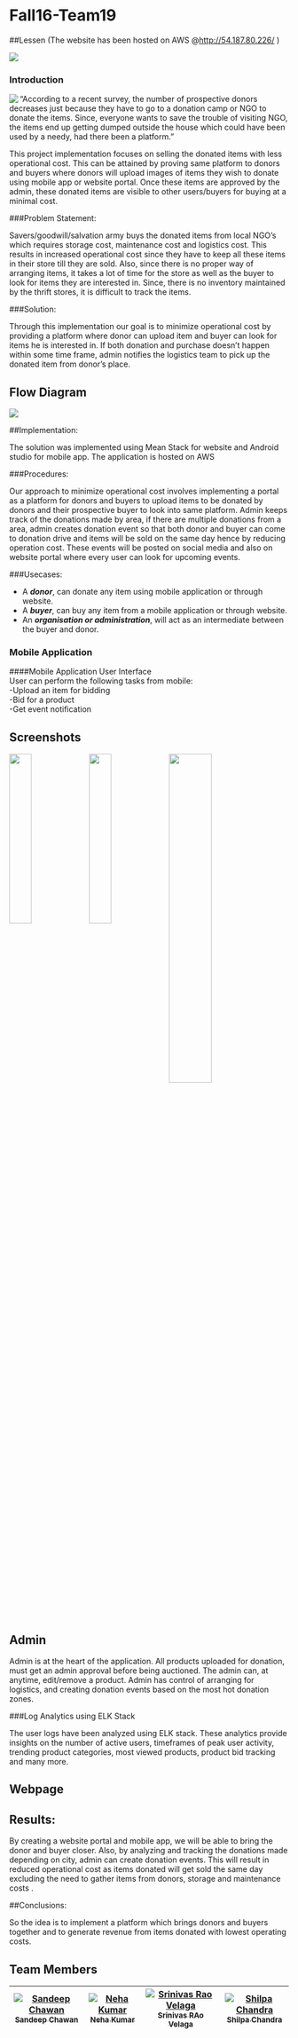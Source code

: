 # Fall16-Team19

##Lessen (The website has been hosted on AWS @http://54.187.80.226/ )

<a href="https://www.dropbox.com/s/1n3k0cfbx6rsvde/LessenAndroidApplication.apk?dl=0" rel="Android APK"><img src="https://s29.postimg.org/yuhsi1glz/download.png" ></a>



### Introduction

<img src="https://s29.postimg.org/qilhmil2f/Whats_App_Image_2016_12_12_at_16_28_10.jpg" align="left">





“According to a recent survey, the number of prospective donors decreases just because
they have to go to a donation camp or NGO to donate the items. Since, everyone wants
to save the trouble of visiting NGO, the items end up getting  dumped outside
the house which could have been used by a needy, had there been a platform.”

This project implementation focuses on selling the donated items with less operational cost. This can be attained by proving same platform to donors and buyers where donors will upload images of items they wish to donate using mobile app or website portal. Once these items are approved by the admin, these donated items are visible to other users/buyers for buying at a minimal cost.  





###Problem Statement:

Savers/goodwill/salvation army buys the donated items from local NGO’s which requires storage cost, maintenance cost and logistics cost. This results in increased operational cost since they have to keep all these items in their store till they are sold. Also, since there is no proper way of arranging items, it takes a lot of time for the store as well as the buyer to look for items they are interested in. Since, there is no inventory maintained by the thrift stores, it is difficult to track the items.

###Solution:

Through this implementation our goal is to minimize operational cost by providing a platform where donor can upload item and buyer can look for items he is interested in. If both donation and purchase doesn’t happen within some time frame, admin notifies the logistics team to pick up the donated item from donor’s place.

## Flow Diagram
<img src="https://s30.postimg.org/f2bj5q4pd/Capture.jpg">

##Implementation:

The solution was implemented using Mean Stack for website and Android studio for mobile
app. The application is hosted on AWS 

###Procedures:

Our approach to minimize operational cost involves implementing a portal as a platform for donors and buyers to upload items to be donated by donors and their prospective buyer to look into same platform. Admin keeps track of the donations made by area, if there are multiple donations from a area, admin creates donation event so that both donor and buyer can come to donation drive and items will be sold on the same day hence by reducing operation cost. These events will be posted on social media and also on website portal where every user can look for upcoming events.   




###Usecases:

- A **_donor_**, can donate any item using mobile application or through website.
- A **_buyer_**, can buy any item from a mobile application or through website.
- An **_organisation or administration_**, will act as an intermediate between the buyer and donor.


### Mobile Application  

####Mobile Application User Interface <br/>
User can perform the following tasks from mobile:<br/>
-Upload an item for bidding <br/>
-Bid for a product <br/>
-Get event notification <br/>

## Screenshots 

<img src="https://s28.postimg.org/s20wnmdyl/Capture1.jpg" width="28%" align="left" />
<img src="https://s24.postimg.org/dokwo9uud/Capture3.jpg" width="28%" align="left" />
<img src="https://s30.postimg.org/z2hdekps1/Capture4.jpg" width="39%" align="center" />

<br/>
<br/>
<br/>

## Admin

Admin is at the heart of the application. All products uploaded for donation, must get an admin approval before being auctioned. The admin can, at anytime, edit/remove a product. Admin has control of arranging for logistics, and creating donation events based on the most hot donation zones.

###Log Analytics using ELK Stack

The user logs have been analyzed using ELK stack. These analytics provide insights on the number of active users, timeframes of peak user activity, trending product categories, most viewed products, product bid tracking and many more.

## Webpage


## Results:

By creating a website portal and mobile app, we will be able to bring the donor and buyer closer. Also, by analyzing and tracking the donations made depending on city, admin can create donation events. This will result in reduced operational cost as items donated will get sold the same day excluding the need to gather items from donors, storage and maintenance costs .

##Conclusions:

So the idea is to implement a platform which brings donors and buyers together and to generate  revenue from items donated with lowest operating costs.

## Team Members

| [![Sandeep Chawan](https://avatars.githubusercontent.com/sandeepchawan)<br /><sub>Sandeep Chawan</sub>](https://github.com/sandeepchawan)<br /> | [![Neha Kumar](https://avatars.githubusercontent.com/nehasingh2102)<br /><sub>Neha Kumar</sub>](https://github.com/nehasingh2102)<br /> | [![Srinivas Rao Velaga](https://avatars.githubusercontent.com/SrinivasaRaoVelaga)<br /><sub>Srinivas RAo Velaga</sub>](https://github.com/SrinivasaRaoVelaga)<br />| [![Shilpa Chandra](https://avatars.githubusercontent.com/ShilpaChandra266)<br /><sub>Shilpa Chandra</sub>](https://github.com/ShilpaChandra266)<br />|
| :---: | :---: | :---: | :---: |


